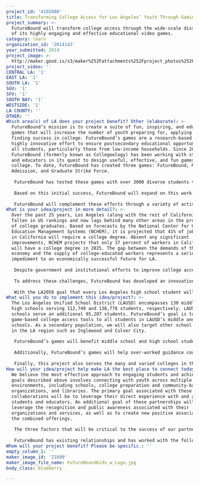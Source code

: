 ```yaml
---
project_id: '4102080'
title: Transforming College Access for Los Angeles’ Youth Through Gaming
project_summary: >-
  FutureBound will transform college access through the wide-scale dissemination
  of its highly engaging and effective educational video games.
category: learn
organization_id: '2014143'
year_submitted: 2014
project_image: >-
  http://maker.good.is/s3/maker%252Fattachments%252Fproject_photos%252Fimages%252F21609%252Fdisplay%252FFutureBoundKids_w_Logo.jpg=c570x385
project_video: ''
CENTRAL LA: '1'
EAST LA: '1'
SOUTH LA: '1'
SGV: '1'
SFV: '1'
SOUTH BAY: '1'
WESTSIDE: '1'
LA COUNTY: ''
OTHER: ''
Which area(s) of LA does your project benefit? Other (elaborate): >-
  FutureBound’s mission is to create a suite of fun, inspiring, and educational
  games that will increase the number of youth preparing for, applying to, and
  finding success in college. FutureBound’s games are a research-based and
  highly innovative effort to ensure postsecondary educational opportunities for
  all students, particularly those from low-income households. Since 2009,
  FutureBound (formerly known as Collegeology) has been working with students
  and educators in its quest to design useful, effective, and fun games about
  college. To date, FutureBound has created three games: FutureBound, Mission:
  Admission, and Graduate Strike Force.
   
   FutureBound has tested these games with over 3000 diverse students to ascertain their impact. Our research has shown that these games increase students’ confidence or “self-efficacy” of their ability to attend college and take steps towards reaching a desired career. 
   
   Based on this initial success, FutureBound will expand on this work and provide its games on a significantly larger scale throughout LA. To accomplish this, we will leverage our partnerships to cost-effectively expand our reach and maximize the number of students we serve. A key part of this strategy will include working with school districts, libraries, after school programs, and college access networks to take advantage of the existing relationships these entities have with students and educators. To support these organizations, a portion of FutureBound’s grant budget will be allocated to training staff at these organizations in best practices for implementing the games. FutureBound will also provide web-based training and support resources for these individuals. 
   
   FutureBound will complement these efforts through a variety of activities, including significant use of social media and other marketing tools. To provide sufficient staffing for our efforts (training, web/content development), FutureBound will take advantage of its relationship with USC to recruit highly skilled personnel –graduate students and recent post-grads.
What is your idea/project in more detail?: >-
  Over the past 25 years, Los Angeles (along with the rest of California) has
  fallen in US rankings and now lags behind many other areas in the production
  of college graduates. Based on forecasts by the National Center for Higher
  Education Management Systems (NCHEM), it is projected that 41% of jobs in 2025
  in California will require a college degree. Absent any significant
  improvements, NCHEM projects that only 37 percent of workers in California
  will have a college degree in 2025. The gap between the demands of the local
  economy and the supply of college-educated workers represents a serious
  impediment to an economically successful future for LA. 
   
   Despite government and institutional efforts to improve college access over many decades, fewer than 40% of LAUSD high school graduates currently attend some form of post-secondary education.
   
   To address these challenges, FutureBound has developed an innovative and engaging suite of educational video games that have significantly increased the number of youth—including under-served students—preparing for, applying to, and finding success in US colleges. The games have been proven to develop the skills needed to master the college readiness and entry process and to succeed in college and beyond. Game play extends developmentally sound practices of learning through play into the adolescent landscape like no other medium. Teens love games, especially technology-mediated games. Ultimately, games provide a fun space for gaining social capital related to college-going and career choice that cannot easily be replicated in conventional learning environments. All games are supported through wrap-around curricular activities and materials for teachers, counselors, and program advisors.
   
   With the LA2050 goal that every Los Angeles high school student will graduate and be ready for college and career, FutureBound is well positioned to support this goal. Through the use of FutureBound’s games, educators and practitioners will have the opportunity to cultivate college and financial aid application strategies that increase access to college by providing information about postsecondary and financial aid options. Additionally, our games will help cultivate college application and college choice strategies and will nurture critical thinking and decision-making skills related to college.
What will you do to implement this idea/project?: >-
  The Los Angeles Unified School District (LAUSD) encompasses 130 middle and 149
  high schools serving 112,749 and 138,778 students, respectively. LAUSD charter
  schools serve an additional 95,207 students. FutureBound’s goal is to extend
  game-based college access tools to all students in LAUSD’s middle and high
  schools. As a secondary population, we will also target other school districts
  in the LA region such as Inglewood and Culver City. 
   
   FutureBound’s games will benefit middle school and high school students in LA by delivering crucial college guidance, teaching college preparation strategies, and increasing their confidence in their own ability to go to college. The games will have a particular impact on underserved populations and first-generation college-goers who currently have little access to college guidance and preparation. Helping these students get to college creates a beneficial cycle within their communities. When first-generation college students matriculate, they create a culture of college-going where there wasn't one before. They serve as role models to their families and larger social networks, modeling positive behaviors and outcomes—especially for younger students in the community.
   
   Additionally, FutureBound’s games will help over-worked guidance counselors, teachers, and parents by providing them with a set of tools to reach the students in their lives. College can be a difficult subject to broach with students who are anxious about their future. By reaching out through play, teachers, counselors, and mentors can communicate about this subject in a more relaxed way that facilitates a more productive discussion.
   
   Finally, this project also serves the many and varied colleges in the Los Angeles area, who will benefit from a larger and more diverse applicant pool if more of Los Angeles’ underserved youth are able to navigate the complexities of the college application process and make informed choices about how and where to apply.
How will your idea/project help make LA the best place to connect today? In LA2050?: >-
  We believe the most effective approach to engaging students and achieving the
  goals described above involves connecting with youth across multiple learning
  environments, including schools, college preparation and community-based
  organizations, and libraries. The primary goal associated with these
  collaborations will be to leverage their direct experience with and access to
  students and educators. An additional goal of these partnerships will be to
  leverage the recognition and public awareness associated with their
  organizations and services, as well as to create new positive associations for
  the combined offerings.
   
   The three factors that will be critical to the success of our partnerships include: (1) ability to enhance distribution and expand access to LA schools and students; (2) partner resources and capabilities to help provide some of the training to local schools; and (3) a strong track record among partners of working with LA youth in the area of college access. 
   
   FutureBound has existing relationships and has worked with the following organizations: Los Angeles Unified School District; Southern California College Access Network; USC Pullias Center for Higher Education; and USC Game Innovation Lab. Potential partners include: Inglewood Unified School District; Santa Monica-Malibu Unified School District; Culver City Unified School District; TRIO & Upward Bound Program participants; Los Angeles Boys & Girls Club; LA's BEST After School Enrichment Program; and MESA Programs.
Whom will your project benefit? Please be specific.: ''
empty_column_1: ''
maker_image_id: '21609'
maker_image_file_name: FutureBoundKids_w_Logo.jpg
body_class: blueberry

---
```

